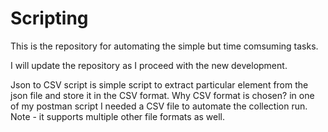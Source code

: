 # Scripting
This is the repository for automating the simple but time comsuming tasks.

I will update the repository as I proceed with the new development.

Json to CSV script is simple script to extract  particular element from the json file and store it in the CSV format.
Why CSV format is chosen?
in one of my postman script I needed a CSV file to automate the collection run.
Note - it supports multiple other file formats as well.

